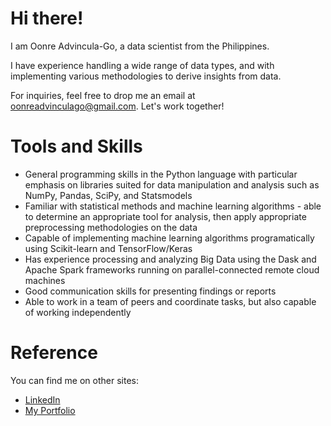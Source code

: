 
# Hi there!
I am Oonre Advincula-Go, a data scientist from the Philippines. 

I have experience handling a wide range of data types, and with implementing various methodologies to derive insights from data.

For inquiries, feel free to drop me an email at oonreadvinculago@gmail.com. Let's work together!

# Tools and Skills
- General programming skills in the Python language with particular emphasis on libraries suited for data manipulation and analysis such as NumPy, Pandas, SciPy, and Statsmodels
- Familiar with statistical methods and machine learning algorithms - able to determine an appropriate tool for analysis, then apply appropriate preprocessing methodologies on the data
- Capable of implementing machine learning algorithms programatically using Scikit-learn and TensorFlow/Keras
- Has experience processing and analyzing Big Data using the Dask and Apache Spark frameworks running on parallel-connected remote cloud machines
- Good communication skills for presenting findings or reports
- Able to work in a team of peers and coordinate tasks, but also capable of working independently

# Reference
You can find me on other sites:
- [LinkedIn][1]
- [My Portfolio][2]


[1]: https://www.linkedin.com/in/oonreadvinculago/
[2]: https://oonrezak.github.io/

<!---
oonrezak/oonrezak is a ✨ special ✨ repository because its `README.md` (this file) appears on your GitHub profile.
You can click the Preview link to take a look at your changes.
--->
